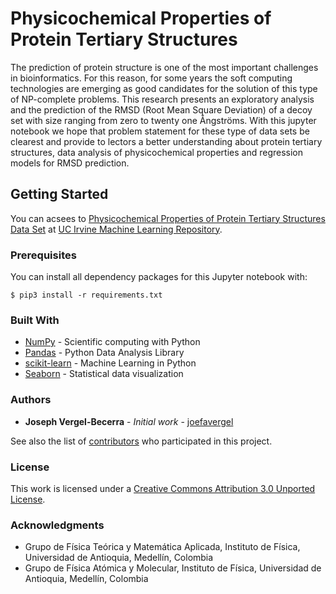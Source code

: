 # Physicochemical Properties of Protein Tertiary Structures

The prediction of protein structure is one of the most important challenges in bioinformatics. For this reason, for some years the soft computing technologies are emerging as good candidates for the solution of this type of NP-complete problems. This research presents an exploratory analysis and the prediction of the RMSD (Root Mean Square Deviation) of a decoy set with size ranging from zero to twenty one Ångströms. With this jupyter notebook we hope that problem statement for these type of data sets be clearest and provide to lectors a better understanding about protein tertiary structures, data analysis of physicochemical properties and regression models for RMSD prediction.

## Getting Started

You can acsees to [Physicochemical Properties of Protein Tertiary Structures Data Set](https://archive.ics.uci.edu/ml/datasets/Physicochemical+Properties+of+Protein+Tertiary+Structure) at [UC Irvine Machine Learning Repository](https://archive.ics.uci.edu/ml/index.php).

### Prerequisites

You can install all dependency packages for this Jupyter notebook with:

```
$ pip3 install -r requirements.txt
```

### Built With

* [NumPy](http://www.numpy.org/) - Scientific computing with Python
* [Pandas](https://pandas.pydata.org/) - Python Data Analysis Library
* [scikit-learn](http://scikit-learn.org/stable/install.html) - Machine Learning in Python
* [Seaborn](https://seaborn.pydata.org/) - Statistical data visualization

### Authors

* **Joseph Vergel-Becerra** - *Initial work* - [joefavergel](https://github.com/joefavergel)

See also the list of [contributors](https://github.com/your/project/contributors) who participated in this project.

### License

This work is licensed under a [Creative Commons Attribution 3.0 Unported License](https://creativecommons.org/licenses/by/3.0/).

### Acknowledgments

* Grupo de Física Teórica y Matemática Aplicada, Instituto de Física, Universidad de Antioquia, Medellín, Colombia
* Grupo de Física Atómica y Molecular, Instituto de Física, Universidad de Antioquia, Medellín, Colombia
